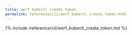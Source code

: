 ```yaml
---
title: werf kubectl create token
permalink: reference/cli/werf_kubectl_create_token.html
---
```


{% include /reference/cli/werf_kubectl_create_token.md %}
